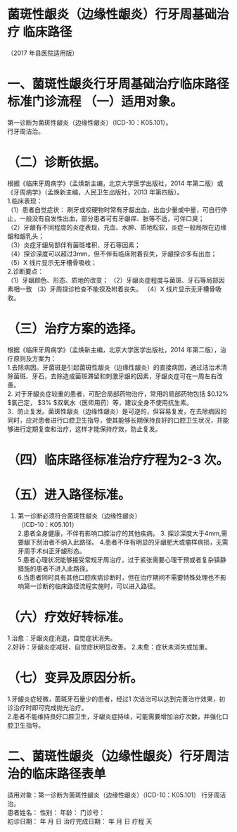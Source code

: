 # 菌斑性龈炎（边缘性龈炎）行牙周基础治疗  临床路径  
（2017 年县医院适用版）  
# 一、菌斑性龈炎行牙周基础治疗临床路径标准门诊流程 （一）适用对象。  
第一诊断为菌斑性龈炎（边缘性龈炎）（ICD-10：K05.101）。  
行牙周洁治。  
# （二）诊断依据。  
根据《临床牙周病学》（孟焕新主编，北京大学医学出版社，2014 年第二版）或《牙周病学》（孟焕新主编，人民卫生出版社，2013 年第四版）。  
1.临床表现：  
（1）患者自觉症状： 刷牙或咬硬物时常有牙龈出血，出血少量或中量，可自行停止，一般没有自发性出血，部分患者可有牙龈痒、胀等不适，可伴口臭；  
（2）牙龈有不同程度的炎症表现，充血、水肿、质地松软，炎症一般局限在边缘龈和龈乳头；  
（3）炎症牙龈局部伴有菌斑堆积、牙石等因素；  
（4）探诊深度可以超过3mm，但不伴有临床附着丧失，牙龈探诊多有出血；  
（5）X 线片显示无牙槽骨吸收；  
2.诊断要点：  
（1）牙龈颜色、形态、质地的改变； （2）牙龈炎症程度与菌斑、牙石等局部因素相一致 （3）牙周探诊检查不能探及附着丧失。 （4）X 线片显示无牙槽骨吸收。  
# （三）治疗方案的选择。  
根据《临床牙周病学》（孟焕新主编，北京大学医学出版社，2014 年第二版），治疗原则及方案为：  
1.去除病因。牙菌斑是引起菌斑性龈炎（边缘性龈炎）的直接病因，通过洁治术清除菌斑、牙石，去除造成菌斑滞留和刺激牙龈的因素，牙龈炎症可在一周左右改善。  
2. 对于牙龈炎症较重的患者，可配合局部药物治疗，常用的局部药物包括 $0.12\% $氯己定， $3\% $双氧水（医师用药）等，建议全身不使用抗生素。  
3．防止复发。菌斑性龈炎（边缘性龈炎）是可逆的，但容易复发，在去除病因的同时，应对患者进行口腔卫生指导，使其能够长期保持良好的口腔卫生状况，并能够进行定期复查和治疗，这样才能保持疗效，防止复发。  
# （四）临床路径标准治疗疗程为2-3 次。  
# （五）进入路径标准。  
1. 第一诊断必须符合菌斑性龈炎（边缘性龈炎）  
（ICD-10：K05.101）  
2.患者全身健康，不伴有影响口腔治疗的其他疾病。 3. 探诊深度大于4mm,需要龈下刮治者不纳入此路径。 4.患者不伴有明显的牙龈肥大或瘤样病损，无需牙周手术纠正牙龈形态。  
5.患者心理状况能够接受常规牙周治疗，过于紧张需要心理干预或者复杂镇静措施的患者不进入此路径。  
6.当患者同时具有其他口腔疾病诊断时，但在治疗期间不需要特殊处理也不影响第一诊断的临床路径流程实施时，可以进入路径。  
# （六）疗效好转标准。  
1.治愈：牙龈炎症消退，自觉症状消失。  
2.好转：牙龈炎症减轻，自觉症状明显改善。   2.未愈：症状未消失或加重。  
# （七）变异及原因分析。  
1.牙龈炎症轻微，菌斑牙石量少的患者，经过1 次洁治可以达到完善治疗效果，初诊治疗时即可完成抛光治疗。  
2.患者不能维持良好口腔卫生，牙龈炎症持续，可能需要增加治疗次数，并强化口腔卫生指导。  
# 二、菌斑性龈炎（边缘性龈炎）行牙周洁治的临床路径表单  
适用对象：第一诊断为菌斑性龈炎（边缘性龈炎）（ICD-10：K05.101） 行牙周洁治。  
患者姓名：               性别：     年龄：       门诊号：  
初诊日期：     年   月   日     治疗完成日期：     年   月   日     疗程    天  
